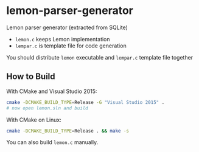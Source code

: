 # lemon-parser-generator
Lemon parser generator (extracted from SQLite)
- `lemon.c` keeps Lemon implementation
- `lempar.c` is template file for code generation

You should distribute `lemon` executable and `lempar.c` template file together

## How to Build
With CMake and Visual Studio 2015:
```bash
cmake -DCMAKE_BUILD_TYPE=Release -G "Visual Studio 2015" .
# now open lemon.sln and build
```
With CMake on Linux:
```bash
cmake -DCMAKE_BUILD_TYPE=Release . && make -s
```
You can also build `lemon.c` manually.
